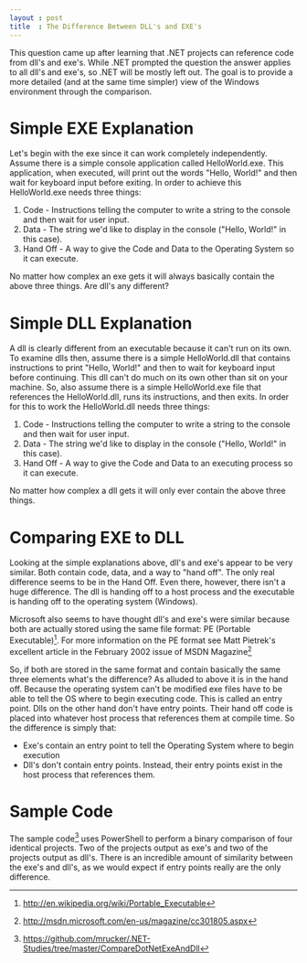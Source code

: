 ```yaml
---
layout : post
title  : The Difference Between DLL's and EXE's
---
```

This question came up after learning that .NET projects can reference code from dll's and exe's. While .NET prompted the question the answer applies to all dll's and exe's, so .NET will be mostly left out. The goal is to provide a more detailed (and at the same time simpler) view of the Windows environment through the comparison.

# Simple EXE Explanation #

Let's begin with the exe since it can work completely independently. Assume there is a simple console application called HelloWorld.exe. This application, when executed, will print out the words "Hello, World!" and then wait for keyboard input before exiting. In order to achieve this HelloWorld.exe needs three things:

1. Code - Instructions telling the computer to write a string to the console and then wait for user input.
2. Data - The string we'd like to display in the console ("Hello, World!" in this case).
3. Hand Off - A way to give the Code and Data to the Operating System so it can execute.

No matter how complex an exe gets it will always basically contain the above three things. Are dll's any different?

# Simple DLL Explanation #

A dll is clearly different from an executable because it can't run on its own. To examine dlls then, assume there is a simple HelloWorld.dll that contains instructions to print "Hello, World!" and then to wait for keyboard input before continuing. This dll can't do much on its own other than sit on your machine. So, also assume there is a simple HelloWorld.exe file that references the HelloWorld.dll, runs its instructions, and then exits. In order for this to work the HelloWorld.dll needs three things:

1. Code - Instructions telling the computer to write a string to the console and then wait for user input.
2. Data - The string we'd like to display in the console ("Hello, World!" in this case).
3. Hand Off - A way to give the Code and Data to an executing process so it can execute.

No matter how complex a dll gets it will only ever contain the above three things.

# Comparing EXE to DLL #

Looking at the simple explanations above, dll's and exe's appear to be very similar. Both contain code, data, and a way to "hand off". The only real difference seems to be in the Hand Off. Even there, however, there isn't a huge difference. The dll is handing off to a host process and the executable is handing off to the operating system (Windows).

Microsoft also seems to have thought dll's and exe's were similar because both are actually stored using the same file format: PE (Portable Executable)[^1]. For more information on the PE format see Matt Pietrek's excellent article in the February 2002 issue of MSDN Magazine[^3]

So, if both are stored in the same format and contain basically the same three elements what's the difference? As alluded to above it is in the hand off. Because the operating system can't be modified exe files have to be able to tell the OS where to begin executing code. This is called an entry point. Dlls on the other hand don't have entry points. Their hand off code is placed into whatever host process that references them at compile time. So the difference is simply that:

* Exe's contain an entry point to tell the Operating System where to begin execution
* Dll's don't contain entry points. Instead, their entry points exist in the host process that references them.


# Sample Code #
The sample code[^2] uses PowerShell to perform a binary comparison of four identical projects. Two of the projects output as exe's and two of the projects output as dll's. There is an incredible amount of similarity between the exe's and dll's, as we would expect if entry points really are the only difference.

[^1]: <http://en.wikipedia.org/wiki/Portable_Executable>
[^2]: <https://github.com/mrucker/.NET-Studies/tree/master/CompareDotNetExeAndDll>
[^3]: <http://msdn.microsoft.com/en-us/magazine/cc301805.aspx>
